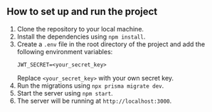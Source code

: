 ## How to set up and run the project

1. Clone the repository to your local machine.
2. Install the dependencies using `npm install`.
3. Create a `.env` file in the root directory of the project and add the following environment variables:
   ```
   JWT_SECRET=<your_secret_key>
   ```
   Replace `<your_secret_key>` with your own secret key.
4. Run the migrations using `npx prisma migrate dev`.
5. Start the server using `npm start`.
6. The server will be running at `http://localhost:3000`.



